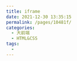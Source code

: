 ```yaml
---
title: iframe
date: 2021-12-30 13:35:15
permalink: /pages/10481f/
categories:
  - 大前端
  - HTML&CSS
tags:
  - 
---
```

